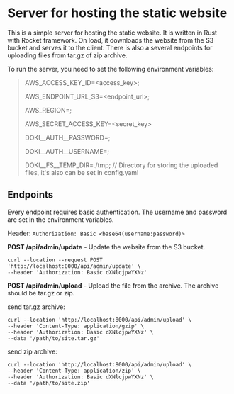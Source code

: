 # Server for hosting the static website

This is a simple server for hosting the static website. It is written in Rust with Rocket framework.
On load, it downloads the website from the S3 bucket and serves it to the client.
There is also a several endpoints for uploading files from tar.gz of zip archive.

To run the server, you need to set the following environment variables:
> AWS_ACCESS_KEY_ID=<access_key>;
>
> AWS_ENDPOINT_URL_S3=<endpoint_url>;
>
> AWS_REGION=<region>;
>
> AWS_SECRET_ACCESS_KEY=<secret_key>
>
> DOKI__AUTH__PASSWORD=<password>;
>
> DOKI__AUTH__USERNAME=<username>;
>
> DOKI__FS__TEMP_DIR=./tmp; // Directory for storing the uploaded files, it's also can be set in config.yaml

## Endpoints

Every endpoint requires basic authentication. The username and password are set in the environment variables.

Header: `Authorization: Basic <base64(username:password)>`

**POST /api/admin/update** - Update the website from the S3 bucket.

```shell
curl --location --request POST 'http://localhost:8000/api/admin/update' \
--header 'Authorization: Basic dXNlcjpwYXNz'
```

**POST /api/admin/upload** - Upload the file from the archive. The archive should be tar.gz or zip.

send tar.gz archive:

```shell
curl --location 'http://localhost:8000/api/admin/upload' \
--header 'Content-Type: application/gzip' \
--header 'Authorization: Basic dXNlcjpwYXNz' \
--data '/path/to/site.tar.gz'
```

send zip archive:

```shell
curl --location 'http://localhost:8000/api/admin/upload' \
--header 'Content-Type: application/zip' \
--header 'Authorization: Basic dXNlcjpwYXNz' \
--data '/path/to/site.zip'
```